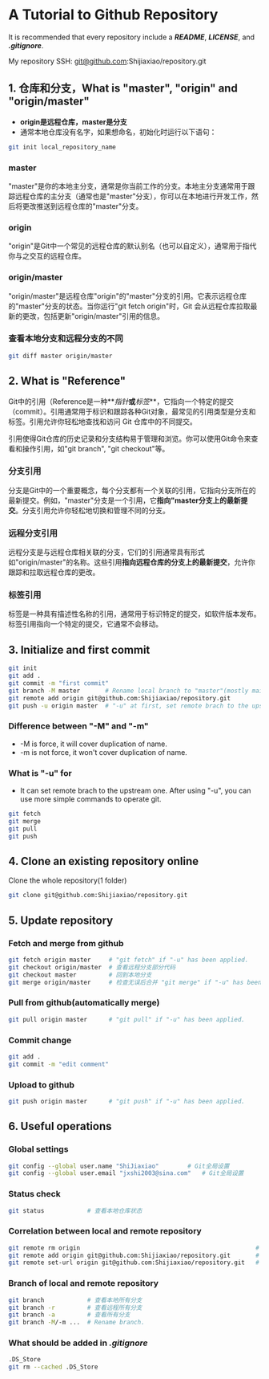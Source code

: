 # A Tutorial to Github Repository
It is recommended that every repository include a **_README_**, **_LICENSE_**, and **_.gitignore_**.

My repository SSH: git@github.com:Shijiaxiao/repository.git



## 1. 仓库和分支，What is **"master"**, **"origin"** and **"origin/master"**

* **origin是远程仓库，master是分支**
* 通常本地仓库没有名字，如果想命名，初始化时运行以下语句：
``` zsh
git init local_repository_name
```

### master
"master"是你的本地主分支，通常是你当前工作的分支。本地主分支通常用于跟踪远程仓库的主分支（通常也是"master"分支），你可以在本地进行开发工作，然后将更改推送到远程仓库的"master"分支。

### origin
"origin"是Git中一个常见的远程仓库的默认别名（也可以自定义），通常用于指代你与之交互的远程仓库。

### origin/master
"origin/master"是远程仓库"origin"的"master"分支的引用。它表示远程仓库的"master"分支的状态。当你运行"git fetch origin"时，Git 会从远程仓库拉取最新的更改，包括更新"origin/master"引用的信息。

### 查看本地分支和远程分支的不同
``` zsh
git diff master origin/master
```


## 2. What is **"Reference"**
Git中的引用（Reference是一种**_指针_**或**_标签_**，它指向一个特定的提交（commit）。引用通常用于标识和跟踪各种Git对象，最常见的引用类型是分支和标签。引用允许你轻松地查找和访问 Git 仓库中的不同提交。

引用使得Git仓库的历史记录和分支结构易于管理和浏览。你可以使用Git命令来查看和操作引用，如"git branch", "git checkout"等。

### 分支引用
分支是Git中的一个重要概念，每个分支都有一个关联的引用，它指向分支所在的最新提交。例如，"master"分支是一个引用，它**指向"master分支上的最新提交**。分支引用允许你轻松地切换和管理不同的分支。

### 远程分支引用
远程分支是与远程仓库相关联的分支，它们的引用通常具有形式如"origin/master"的名称。这些引用**指向远程仓库的分支上的最新提交**，允许你跟踪和拉取远程仓库的更改。

### 标签引用
标签是一种具有描述性名称的引用，通常用于标识特定的提交，如软件版本发布。标签引用指向一个特定的提交，它通常不会移动。



## 3. Initialize and first commit
``` zsh
git init
git add .
git commit -m "first commit"
git branch -M master       # Rename local branch to "master"(mostly main at first).
git remote add origin git@github.com:Shijiaxiao/repository.git
git push -u origin master  # "-u" at first, set remote brach to the upstream one.                     
```

### Difference between "-M" and "-m"
* -M is force, it will cover duplication of name.
* -m is not force, it won't cover duplication of name.

### What is "-u" for
* It can set remote brach to the upstream one.
After using "-u", you can use more simple commands to operate git. 
``` zsh
git fetch
git merge
git pull
git push
```


## 4. Clone an existing repository online
Clone the whole repository(1 folder)
``` zsh
git clone git@github.com:Shijiaxiao/repository.git
```


## 5. Update repository

### Fetch and merge from github
``` zsh
git fetch origin master     # "git fetch" if "-u" has been applied.
git checkout origin/master  # 查看远程分支部分代码
git checkout master         # 回到本地分支
git merge origin/master     # 检查无误后合并 "git merge" if "-u" has been applied.
```

### Pull from github(automatically merge)
``` zsh
git pull origin master      # "git pull" if "-u" has been applied.
```

### Commit change
``` zsh
git add .
git commit -m "edit comment"
```

### Upload to github
``` zsh
git push origin master      # "git push" if "-u" has been applied.
```


## 6. Useful operations

### Global settings
``` zsh
git config --global user.name "ShiJiaxiao"        # Git全局设置
git config --global user.email "jxshi2003@sina.com"   # Git全局设置
```

### Status check
``` zsh
git status            # 查看本地仓库状态
```

### Correlation between local and remote repository
``` zsh
git remote rm origin                                                 # 删除之前的关联
git remote add origin git@github.com:Shijiaxiao/repository.git       # 设置关联
git remote set-url origin git@github.com:Shijiaxiao/repository.git   # 更改关联关联
```

### Branch of local and remote repository
``` zsh
git branch            # 查看本地所有分支
git branch -r         # 查看远程所有分支
git branch -a         # 查看所有分支
git branch -M/-m ...  # Rename branch.
```

### What should be added in **_.gitignore_**
``` zsh
.DS_Store
git rm --cached .DS_Store
```